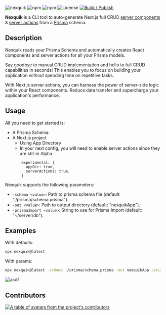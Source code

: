 ![nexquik](https://github.com/bcanfield/nexquik/assets/12603953/611be768-106f-47b2-a94f-688f80f75132)
![npm](https://img.shields.io/npm/v/nexquik?style=flat-square&color=07198b)
![npm](https://img.shields.io/npm/dt/nexquik?style=flat-square&color=07198b)
![License](https://img.shields.io/badge/License-Apache%202.0-blue?style=flat-square&color=07198b)
[![Build / Publish](https://github.com/bcanfield/nexquik/actions/workflows/publish.yml/badge.svg)](https://github.com/bcanfield/nexquik/actions/workflows/publish.yml)


**Nexquik** is a CLI tool to auto-generate Next.js full CRUD [server components](https://nextjs.org/docs/getting-started/react-essentials#server-components) & [server actions](https://nextjs.org/docs/app/building-your-application/data-fetching/server-actions) from a [Prisma](https://www.prisma.io/docs) schema. 

## Description

Nexquik reads your Prisma Schema and automatically creates React components and server actions for all your Prisma models. 

Say goodbye to manual CRUD implementation and hello to full CRUD capabilities in seconds!
This enables you to focus on building your application without spending time on repetitive tasks.

With Next.js server actions, you can harness the power of server-side logic within your React components. Reduce data transfer and supercharge your application's performance.

## Usage
All you need to get started is:
- A Prisma Schema
- A Next.js project
    - Using App Directory
    - In your next config, you will need to enable server actions since they are still in Alpha
    ```
        experimental: {
          appDir: true,
          serverActions: true,
        }
    ```

Nexquik supports the following parameters:

- `-schema <value>`: Path to prisma schema file (default: "./prisma/schema.prisma").
- `-out <value>`: Path to output directory (default: "nexquikApp").
- `-prismaImport <value>`: String to use for Prisma Import (default: "~/server/db").

## Examples
With defaults:
```bash
npx nexquik@latest
```
With params:
```bash
npx nexquik@latest -schema ./prisma/schema.prisma -out nexquikApp -prismaImport ~/server/db
```
![asdf](https://github.com/bcanfield/nexquik/assets/12603953/1362d685-3941-4b57-863e-a9d34db87d2c)

## Contributors
<a href="[https://github.com/t3-oss/create-t3-app/graphs/contributors](https://github.com/bcanfield/nexquik/graphs/contributors)">
  <p align="left">
    <img  src="https://contrib.rocks/image?repo=bcanfield/nexquik" alt="A table of avatars from the project's contributors" />
  </p>
</a>
